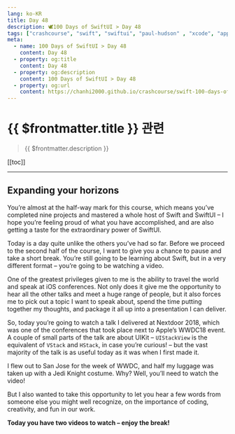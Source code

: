 ```yaml
---
lang: ko-KR
title: Day 48
description: 🕊️100 Days of SwiftUI > Day 48
tags: ["crashcourse", "swift", "swiftui", "paul-hudson" , "xcode", "appstore"]
meta:
  - name: 100 Days of SwiftUI > Day 48
    content: Day 48
  - property: og:title
    content: Day 48
  - property: og:description
    content: 100 Days of SwiftUI > Day 48
  - property: og:url
    content: https://chanhi2000.github.io/crashcourse/swift-100-days-of-swiftui/48.html
---
```


# {{ $frontmatter.title }} 관련

> {{ $frontmatter.description }}

[[toc]]

---

## Expanding your horizons

<YouTube id="U1gP4EcT_wQ"/>

You’re almost at the half-way mark for this course, which means you’ve completed nine projects and mastered a whole host of Swift and SwiftUI – I hope you’re feeling proud of what you have accomplished, and are also getting a taste for the extraordinary power of SwiftUI.

Today is a day quite unlike the others you’ve had so far. Before we proceed to the second half of the course, I want to give you a chance to pause and take a short break. You’re still going to be learning about Swift, but in a very different format – you’re going to be watching a video.

One of the greatest privileges given to me is the ability to travel the world and speak at iOS conferences. Not only does it give me the opportunity to hear all the other talks and meet a huge range of people, but it also forces me to pick out a topic I want to speak about, spend the time putting together my thoughts, and package it all up into a presentation I can deliver.

So, today you’re going to watch a talk I delivered at Nextdoor 2018, which was one of the conferences that took place next to Apple’s WWDC18 event. A couple of small parts of the talk are about UIKit – `UIStackView` is the equivalent of `VStack` and `HStack`, in case you’re curious! – but the vast majority of the talk is as useful today as it was when I first made it.

I flew out to San Jose for the week of WWDC, and half my luggage was taken up with a Jedi Knight costume. Why? Well, you’ll need to watch the video!

But I also wanted to take this opportunity to let you hear a few words from someone else you might well recognize, on the importance of coding, creativity, and fun in our work.

__Today you have two videos to watch – enjoy the break!__

<VideoPlayer 
  src="https://i.vimeocdn.com/video/1299520224-574f93c3c25a587238307c48663577947d8eb7519d7727ff5?mw=400&mh=400" />
